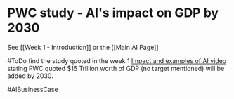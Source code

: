 # PWC study - AI's impact on GDP by 2030

See [[Week 1 - Introduction]] or the [[Main AI Page]]

#ToDo find the study quoted in the week 1 [Impact and examples of AI video](https://www.coursera.org/learn/introduction-to-ai/lecture/R579T/impact-and-examples-of-ai) stating PWC quoted $16 Trillion worth of GDP (no target mentioned) will be added by 2030.

#AIBusinessCase 